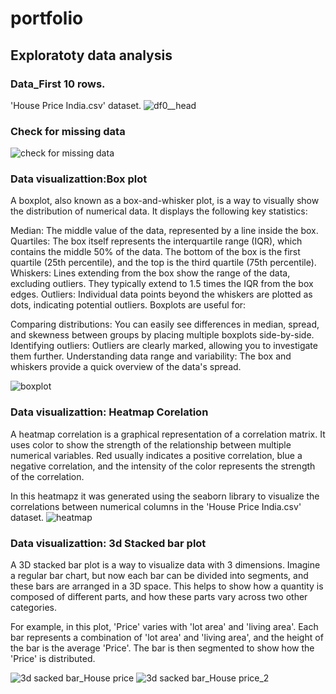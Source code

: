 # portfolio

## Exploratoty data analysis
### Data_First 10 rows.
'House Price India.csv' dataset.
![df0__head](https://github.com/user-attachments/assets/e796dbd0-2c4c-4a9b-a3de-72005b74b6c4)

### Check for missing data

![check for missing data](https://github.com/user-attachments/assets/02e43541-8a31-40dc-82ed-e2d298dd71ef)


### Data visualizattion:Box plot
A boxplot, also known as a box-and-whisker plot, is a way to visually show the distribution of numerical data. It displays the following key statistics:

Median: The middle value of the data, represented by a line inside the box.
Quartiles: The box itself represents the interquartile range (IQR), which contains the middle 50% of the data. The bottom of the box is the first quartile (25th percentile), and the top is the third quartile (75th percentile).
Whiskers: Lines extending from the box show the range of the data, excluding outliers. They typically extend to 1.5 times the IQR from the box edges.
Outliers: Individual data points beyond the whiskers are plotted as dots, indicating potential outliers.
Boxplots are useful for:

Comparing distributions: You can easily see differences in median, spread, and skewness between groups by placing multiple boxplots side-by-side.
Identifying outliers: Outliers are clearly marked, allowing you to investigate them further.
Understanding data range and variability: The box and whiskers provide a quick overview of the data's spread.


![boxplot](https://github.com/user-attachments/assets/28c80d76-f517-45e1-b4bc-36d4b7d1cb63)

### Data visualizattion:  Heatmap Corelation
A heatmap correlation is a graphical representation of a correlation matrix. It uses color to show the strength of the relationship between multiple numerical variables. Red usually indicates a positive correlation, blue a negative correlation, and the intensity of the color represents the strength of the correlation.

In this heatmapz it was generated using the seaborn library to visualize the correlations between numerical columns in the 'House Price India.csv' dataset.
![heatmap](https://github.com/user-attachments/assets/ca467df7-fd38-4517-9a99-b4bbf7ffaa70)

### Data visualizattion: 3d Stacked bar plot
A 3D stacked bar plot is a way to visualize data with 3 dimensions. Imagine a regular bar chart, but now each bar can be divided into segments, and these bars are arranged in a 3D space. This helps to show how a quantity is composed of different parts, and how these parts vary across two other categories.

For example, in this plot, 'Price' varies with 'lot area' and 'living area'. Each bar represents a combination of 'lot area' and 'living area', and the height of the bar is the average 'Price'. The bar is then segmented to show how the 'Price' is distributed.

![3d sacked bar_House price](https://github.com/user-attachments/assets/cd3db0e7-ec92-4e41-9d35-57260e09838f)
![3d sacked bar_House price_2](https://github.com/user-attachments/assets/7eb16af1-c3b6-4d38-89ab-3f26fa866967)

